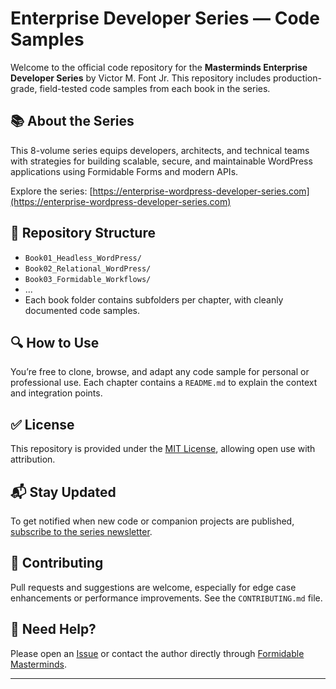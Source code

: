 # Enterprise Developer Series — Code Samples

Welcome to the official code repository for the **Masterminds Enterprise Developer Series** by Victor M. Font Jr. This repository includes production-grade, field-tested code samples from each book in the series.

## 📚 About the Series

This 8-volume series equips developers, architects, and technical teams with strategies for building scalable, secure, and maintainable WordPress applications using Formidable Forms and modern APIs.

Explore the series: [https://enterprise-wordpress-developer-series.com](https://enterprise-wordpress-developer-series.com)

## 📁 Repository Structure

- `Book01_Headless_WordPress/`
- `Book02_Relational_WordPress/`
- `Book03_Formidable_Workflows/`
- ...
- Each book folder contains subfolders per chapter, with cleanly documented code samples.

## 🔍 How to Use

You’re free to clone, browse, and adapt any code sample for personal or professional use. Each chapter contains a `README.md` to explain the context and integration points.

## ✅ License

This repository is provided under the [MIT License](LICENSE), allowing open use with attribution.

## 📬 Stay Updated

To get notified when new code or companion projects are published, [subscribe to the series newsletter](https://enterprise-wordpress-developer-series.com#newsletter).

## 🤝 Contributing

Pull requests and suggestions are welcome, especially for edge case enhancements or performance improvements. See the `CONTRIBUTING.md` file.

## 📣 Need Help?

Please open an [Issue](https://github.com/YOUR_USERNAME/enterprise-developer-series-code/issues) or contact the author directly through [Formidable Masterminds](https://formidable-masterminds.com).

---
